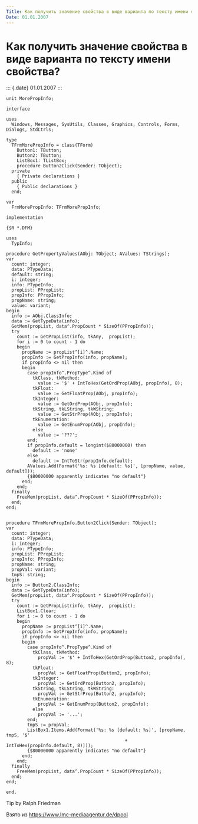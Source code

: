 ```yaml
---
Title: Как получить значение свойства в виде варианта по тексту имени свойства?
Date: 01.01.2007
---
```



Как получить значение свойства в виде варианта по тексту имени свойства?
========================================================================

::: {.date}
01.01.2007
:::

    unit MorePropInfo;
     
    interface
     
    uses
      Windows, Messages, SysUtils, Classes, Graphics, Controls, Forms, Dialogs, StdCtrls;
     
    type
      TFrmMorePropInfo = class(TForm)
        Button1: TButton;
        Button2: TButton;
        ListBox1: TListBox;
        procedure Button2Click(Sender: TObject);
      private
        { Private declarations }
      public
        { Public declarations }
      end;
     
    var
      FrmMorePropInfo: TFrmMorePropInfo;
     
    implementation
     
    {$R *.DFM}
     
    uses
      TypInfo;
     
    procedure GetPropertyValues(AObj: TObject; AValues: TStrings);
    var
      count: integer;
      data: PTypeData;
      default: string;
      i: integer;
      info: PTypeInfo;
      propList: PPropList;
      propInfo: PPropInfo;
      propName: string;
      value: variant;
    begin
      info := AObj.ClassInfo;
      data := GetTypeData(info);
      GetMem(propList, data^.PropCount * SizeOf(PPropInfo));
      try
        count := GetPropList(info, tkAny,  propList);
        for i := 0 to count - 1 do
        begin
          propName := propList^[i]^.Name;
          propInfo := GetPropInfo(info, propName);
          if propInfo <> nil then
          begin
            case propInfo^.PropType^.Kind of
              tkClass, tkMethod:
                value := '$' + IntToHex(GetOrdProp(AObj, propInfo), 8);
              tkFloat:
                value := GetFloatProp(AObj, propInfo);
              tkInteger:
                value := GetOrdProp(AObj, propInfo);
              tkString, tkLString, tkWString:
                value := GetStrProp(AObj, propInfo);
              tkEnumeration:
                value := GetEnumProp(AObj, propInfo);
              else
                value := '???';
            end;
            if propInfo.default = longint($80000000) then
              default := 'none'
            else
              default := IntToStr(propInfo.default);
            AValues.Add(Format('%s: %s [default: %s]', [propName, value, default]));
            {$80000000 apparently indicates "no default"}
          end;
        end;
      finally
        FreeMem(propList, data^.PropCount * SizeOf(PPropInfo));
      end;
    end;
     
     
    procedure TFrmMorePropInfo.Button2Click(Sender: TObject);
    var
      count: integer;
      data: PTypeData;
      i: integer;
      info: PTypeInfo;
      propList: PPropList;
      propInfo: PPropInfo;
      propName: string;
      propVal: variant;
      tmpS: string;
    begin
      info := Button2.ClassInfo;
      data := GetTypeData(info);
      GetMem(propList, data^.PropCount * SizeOf(PPropInfo));
      try
        count := GetPropList(info, tkAny,  propList);
        ListBox1.Clear;
        for i := 0 to count - 1 do
        begin
          propName := propList^[i]^.Name;
          propInfo := GetPropInfo(info, propName);
          if propInfo <> nil then
          begin
            case propInfo^.PropType^.Kind of
              tkClass, tkMethod:
                propVal := '$' + IntToHex(GetOrdProp(Button2, propInfo), 8);
              tkFloat:
                propVal := GetFloatProp(Button2, propInfo);
              tkInteger:
                propVal := GetOrdProp(Button2, propInfo);
              tkString, tkLString, tkWString:
                propVal := GetStrProp(Button2, propInfo);
              tkEnumeration:
                propVal := GetEnumProp(Button2, propInfo);
              else
                propVal := '...';
            end;
            tmpS := propVal;
            ListBox1.Items.Add(Format('%s: %s [default: %s]', [propName, tmpS, '$'
                                                 + IntToHex(propInfo.default, 8)]));
            {$80000000 apparently indicates "no default"}
          end;
        end;
      finally
        FreeMem(propList, data^.PropCount * SizeOf(PPropInfo));
      end;
    end;
     
    end.

Tip by Ralph Friedman

Взято из <https://www.lmc-mediaagentur.de/dpool>
